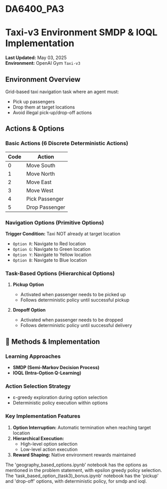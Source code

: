# DA6400_PA3

# Taxi-v3 Environment SMDP & IOQL Implementation

**Last Updated:** May 03, 2025  
**Environment:** OpenAI Gym `Taxi-v3`

##  Environment Overview
Grid-based taxi navigation task where an agent must:
- Pick up passengers
- Drop them at target locations
- Avoid illegal pick-up/drop-off actions

##  Actions & Options

### Basic Actions (6 Discrete Deterministic Actions)
| Code | Action          |
|------|-----------------|
| 0    | Move South      |
| 1    | Move North      |
| 2    | Move East       |
| 3    | Move West       |
| 4    | Pick Passenger  |
| 5    | Drop Passenger  |

### Navigation Options (Primitive Options)
**Trigger Condition:** Taxi NOT already at target location
- `Option R`: Navigate to Red location
- `Option G`: Navigate to Green location
- `Option Y`: Navigate to Yellow location
- `Option B`: Navigate to Blue location

### Task-Based Options (Hierarchical Options)
1. **Pickup Option**
   - Activated when passenger needs to be picked up
   - Follows deterministic policy until successful pickup

2. **Dropoff Option**
   - Activated when passenger needs to be dropped
   - Follows deterministic policy until successful delivery

## 🤖 Methods & Implementation

### Learning Approaches
- **SMDP (Semi-Markov Decision Process)**
- **IOQL (Intra-Option Q-Learning)**

### Action Selection Strategy
- ε-greedy exploration during option selection
- Deterministic policy execution within options

### Key Implementation Features
1. **Option Interruption:** Automatic termination when reaching target location
2. **Hierarchical Execution:** 
   - High-level option selection
   - Low-level action execution
3. **Reward Shaping:** Native environment rewards maintained

The 'geography_based_options.ipynb' notebook has the options as mentioned in the problem statement, with epsilon greedy policy selection.
The 'task_based_option_(task3)_bonus.ipynb' notebook has the 'pickup' and 'drop-off' options, with deterministic policy, for smdp and ioql.
